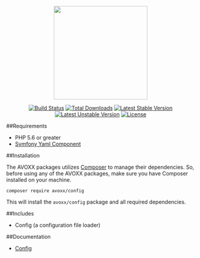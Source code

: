 <p align="center"><a href="https://avoxx.org"><img width="250"src="https://avoxx.org/assets/img/logos-components/config-components.svg"/></a></p>

<p align="center">
<a href="https://travis-ci.org/avoxx/config"><img title="Build Status" src="https://travis-ci.org/avoxx/config.svg?branch=master"/></a>
<a href="https://packagist.org/packages/avoxx/config"><img title="Total Downloads" src="https://poser.pugx.org/avoxx/config/downloads"/></a>
<a href="https://packagist.org/packages/avoxx/config"><img title="Latest Stable Version" src="https://poser.pugx.org/avoxx/config/v/stable"/></a>
<a href="https://packagist.org/packages/avoxx/config"><img title="Latest Unstable Version" src="https://poser.pugx.org/avoxx/config/v/unstable"/></a>
<a href="https://packagist.org/packages/avoxx/config"><img title="License" src="https://poser.pugx.org/avoxx/config/license"/></a>
</p>

##Requirements

* PHP 5.6 or greater
* [Symfony Yaml Component](https://github.com/symfony/Yaml)

##Installation

The AVOXX packages utilizes [Composer](https://getcomposer.org) to manage their dependencies.
So, before using any of the AVOXX packages, make sure you have Composer installed on your machine.

	composer require avoxx/config
	
This will install the `avoxx/config` package and all required dependencies.
	
##Includes

* Config (a configuration file loader)

##Documentation

* [Config](https://avoxx.org/docs/v1/config/config)
